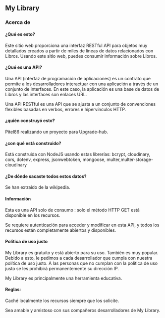 <h2>My Library</h2>
<h3>Acerca de</h3>
<h4>¿Qué es esto?</h4>
<p>Este sitio web proporciona una interfaz RESTful API para objetos muy detallados creados a partir de miles de líneas de datos relacionados con Libros. Usando este sitio web, puedes consumir información sobre Libros.</p>


<h4>¿Qué es una API?</h4>
<p>Una API (interfaz de programación de aplicaciones) es un contrato que permite a los desarrolladores interactuar con una aplicación a través de un conjunto de interfaces. En este caso, la aplicación es una base de datos de Libros y las interfaces son enlaces URL.</p>


<p>Una API RESTful es una API que se ajusta a un conjunto de convenciones flexibles basadas en verbos, errores e hipervínculos HTTP.</p>


<h4>¿quién construyó esto?</h4>
<p>Pitel86 realizando un proyecto para Upgrade-hub.</p>

<h4>¿con qué está construido?</h4>
<p>Está construida con NodeJS usando estas librerías:  bcrypt, cloudinary, cors, dotenv, express, jsonwebtoken, mongoose, multer,multer-storage-cloudinary</p>

<h4>¿De dónde sacaste todos estos datos?</h4>
<p>Se han extraido de la wikipedia.</p>


<h4>Información</h4>
<p>Esta es una API solo de consumo : solo el método HTTP GET está disponible en los recursos.</p>


<p>Se requiere autenticación para acceder y modificar en esta API, y todos los recursos están completamente abiertos y disponibles.</p>




<h4>Política de uso justo</h4>
<p>My Library es gratuito y está abierto para su uso. También es muy popular. Debido a esto, le pedimos a cada desarrollador que cumpla con nuestra política de uso justo. A las personas que no cumplan con la política de uso justo se les prohibirá permanentemente su dirección IP.</p>


<p>My Library es principalmente una herramienta educativa. </p>


<h4>Reglas:</h4>


<p>Caché localmente los recursos siempre que los solicite.</p>
<p>Sea amable y amistoso con sus compañeros desarrolladores de My Library.</p>














